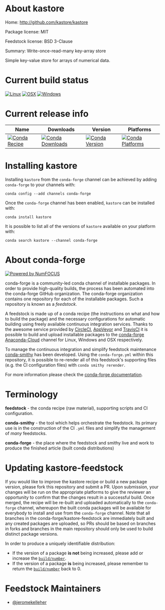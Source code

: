 <!--
# -*- mode: jinja -*-
-->

About kastore
=============

Home: http://github.com/kastore/kastore

Package license: MIT

Feedstock license: BSD 3-Clause

Summary: Write-once-read-many key-array store

Simple key-value store for arrays of numerical data.

Current build status
====================

[![Linux](https://img.shields.io/circleci/project/github/conda-forge/kastore-feedstock/master.svg?label=Linux)](https://circleci.com/gh/conda-forge/kastore-feedstock)
[![OSX](https://img.shields.io/travis/conda-forge/kastore-feedstock/master.svg?label=macOS)](https://travis-ci.org/conda-forge/kastore-feedstock)
[![Windows](https://img.shields.io/appveyor/ci/conda-forge/kastore-feedstock/master.svg?label=Windows)](https://ci.appveyor.com/project/conda-forge/kastore-feedstock/branch/master)

Current release info
====================

| Name | Downloads | Version | Platforms |
| --- | --- | --- | --- |
| [![Conda Recipe](https://img.shields.io/badge/recipe-kastore-green.svg)](https://anaconda.org/conda-forge/kastore) | [![Conda Downloads](https://img.shields.io/conda/dn/conda-forge/kastore.svg)](https://anaconda.org/conda-forge/kastore) | [![Conda Version](https://img.shields.io/conda/vn/conda-forge/kastore.svg)](https://anaconda.org/conda-forge/kastore) | [![Conda Platforms](https://img.shields.io/conda/pn/conda-forge/kastore.svg)](https://anaconda.org/conda-forge/kastore) |

Installing kastore
==================

Installing `kastore` from the `conda-forge` channel can be achieved by adding `conda-forge` to your channels with:

```
conda config --add channels conda-forge
```

Once the `conda-forge` channel has been enabled, `kastore` can be installed with:

```
conda install kastore
```

It is possible to list all of the versions of `kastore` available on your platform with:

```
conda search kastore --channel conda-forge
```


About conda-forge
=================

[![Powered by NumFOCUS](https://img.shields.io/badge/powered%20by-NumFOCUS-orange.svg?style=flat&colorA=E1523D&colorB=007D8A)](http://numfocus.org)

conda-forge is a community-led conda channel of installable packages.
In order to provide high-quality builds, the process has been automated into the
conda-forge GitHub organization. The conda-forge organization contains one repository
for each of the installable packages. Such a repository is known as a *feedstock*.

A feedstock is made up of a conda recipe (the instructions on what and how to build
the package) and the necessary configurations for automatic building using freely
available continuous integration services. Thanks to the awesome service provided by
[CircleCI](https://circleci.com/), [AppVeyor](https://www.appveyor.com/)
and [TravisCI](https://travis-ci.org/) it is possible to build and upload installable
packages to the [conda-forge](https://anaconda.org/conda-forge)
[Anaconda-Cloud](https://anaconda.org/) channel for Linux, Windows and OSX respectively.

To manage the continuous integration and simplify feedstock maintenance
[conda-smithy](https://github.com/conda-forge/conda-smithy) has been developed.
Using the ``conda-forge.yml`` within this repository, it is possible to re-render all of
this feedstock's supporting files (e.g. the CI configuration files) with ``conda smithy rerender``.

For more information please check the [conda-forge documentation](https://conda-forge.org/docs/).

Terminology
===========

**feedstock** - the conda recipe (raw material), supporting scripts and CI configuration.

**conda-smithy** - the tool which helps orchestrate the feedstock.
                   Its primary use is in the construction of the CI ``.yml`` files
                   and simplify the management of *many* feedstocks.

**conda-forge** - the place where the feedstock and smithy live and work to
                  produce the finished article (built conda distributions)


Updating kastore-feedstock
==========================

If you would like to improve the kastore recipe or build a new
package version, please fork this repository and submit a PR. Upon submission,
your changes will be run on the appropriate platforms to give the reviewer an
opportunity to confirm that the changes result in a successful build. Once
merged, the recipe will be re-built and uploaded automatically to the
`conda-forge` channel, whereupon the built conda packages will be available for
everybody to install and use from the `conda-forge` channel.
Note that all branches in the conda-forge/kastore-feedstock are
immediately built and any created packages are uploaded, so PRs should be based
on branches in forks and branches in the main repository should only be used to
build distinct package versions.

In order to produce a uniquely identifiable distribution:
 * If the version of a package **is not** being increased, please add or increase
   the [``build/number``](https://conda.io/docs/user-guide/tasks/build-packages/define-metadata.html#build-number-and-string).
 * If the version of a package **is** being increased, please remember to return
   the [``build/number``](https://conda.io/docs/user-guide/tasks/build-packages/define-metadata.html#build-number-and-string)
   back to 0.

Feedstock Maintainers
=====================

* [@jeromekelleher](https://github.com/jeromekelleher/)

